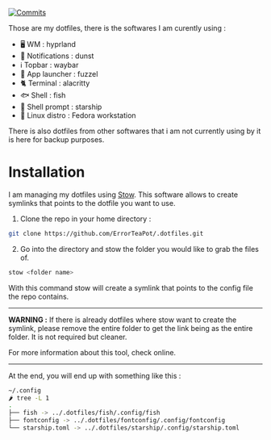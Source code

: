 [![Commits][commits-shield]][commits-url]

Those are my dotfiles, there is the softwares I am curently using :

- 🖥️ WM : hyprland
- 🔔 Notifications : dunst
- ℹ️ Topbar : waybar
- 🚀 App launcher : fuzzel
- 🐈 Terminal : alacritty
- 🐟 Shell : fish
- 💫 Shell prompt : starship
- 🐧 Linux distro : Fedora workstation
  
There is also dotfiles from other softwares that i am not currently using by it is here for backup purposes.

[commits-shield]: https://img.shields.io/github/commit-activity/t/ErrorTeaPot/.dotfiles
[commits-url]: https://github.com/ErrorTeaPot/.dotfiles/graphs/commit-activity

# Installation

I am managing my dotfiles using [Stow]([URL](https://www.gnu.org/software/stow/)).
This software allows to create symlinks that points to the dotfile you want to use. 

1. Clone the repo in your home directory :
```bash
git clone https://github.com/ErrorTeaPot/.dotfiles.git
```
2. Go into the directory and stow the folder you would like to grab the files of.
```bash
stow <folder name>
```
With this command stow will create a symlink that points to the config file the repo contains.

---
**WARNING :** If there is already dotfiles where stow want to create the symlink, please remove the entire folder to get the link being as the entire folder.
It is not required but cleaner. 

For more information about this tool, check online.

---

At the end, you will end up with something like this :
```bash
~/.config
🌶️ tree -L 1                                                                                                     (base)
.
├── fish -> ../.dotfiles/fish/.config/fish
├── fontconfig -> ../.dotfiles/fontconfig/.config/fontconfig
└── starship.toml -> ../.dotfiles/starship/.config/starship.toml
```
